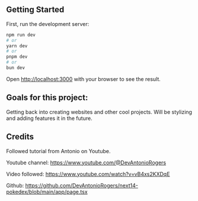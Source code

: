 ## Getting Started

First, run the development server:

```bash
npm run dev
# or
yarn dev
# or
pnpm dev
# or
bun dev
```

Open [http://localhost:3000](http://localhost:3000) with your browser to see the result.

## Goals for this project:

Getting back into creating websites and other cool projects. 
Will be stylizing and adding features it in the future.


## Credits

Followed tutorial from Antonio on Youtube. 

Youtube channel: https://www.youtube.com/@DevAntonioRogers

Video followed: https://www.youtube.com/watch?v=vB4xs2KXDqE

Github: https://github.com/DevAntonioRogers/next14-pokedex/blob/main/app/page.tsx
